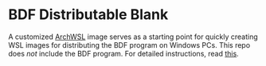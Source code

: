 # BDF Distributable Blank

A customized [ArchWSL](https://github.com/yuk7/ArchWSL) image serves as a starting point for quickly creating WSL images for distributing the BDF program on Windows PCs. This repo does *not* include the BDF program. For detailed instructions, read [this](https://github.com/AndBrn743/BdfDistributableBlank/blob/master/How-to-install-BDF-on-Windows-with-WSL.md).
